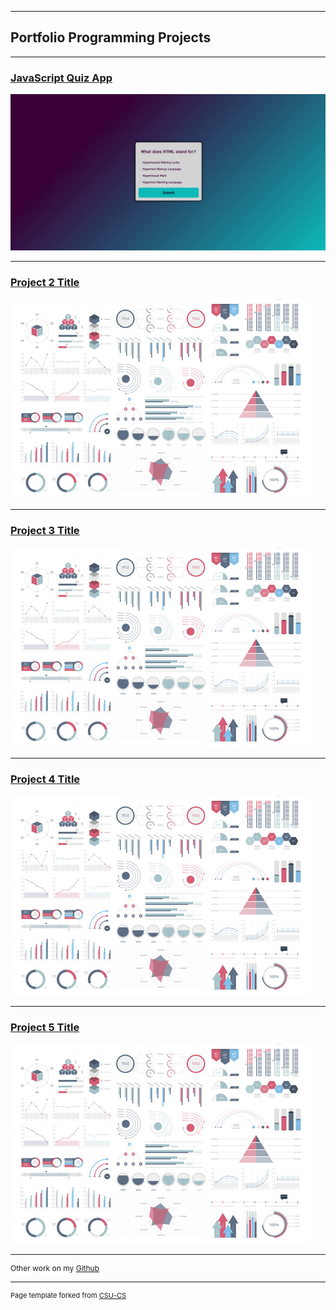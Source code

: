  
---  
## Portfolio Programming Projects

---
### [JavaScript Quiz App](project1)

![Project 1 Thumbnail Name](images/quizAppPics/quizAppfig1.jpg)

---
### [Project 2 Title ](project2)

![Project 2 Thumbnail Name](images/dummy_thumbnail.jpg)

---
### [Project 3 Title ](project3)

![Project 3 Thumbnail Name](images/dummy_thumbnail.jpg)

---
### [Project 4 Title ](project4)

![Project 4 Thumbnail Name](images/dummy_thumbnail.jpg)

---
### [Project 5 Title ](project5)

![Project 5 Thumbnail Name](images/dummy_thumbnail.jpg)

---


<p style="font-size:12px">Other work on my <a href="https://github.com/ckyleflynndev">Github</a></p>

---



<p style="font-size:11px">Page template forked from <a href="https://github.com/csu-cs/csci-portfolio">CSU-CS</a></p>
<!-- Remove above link if you don't want to attributive -->

